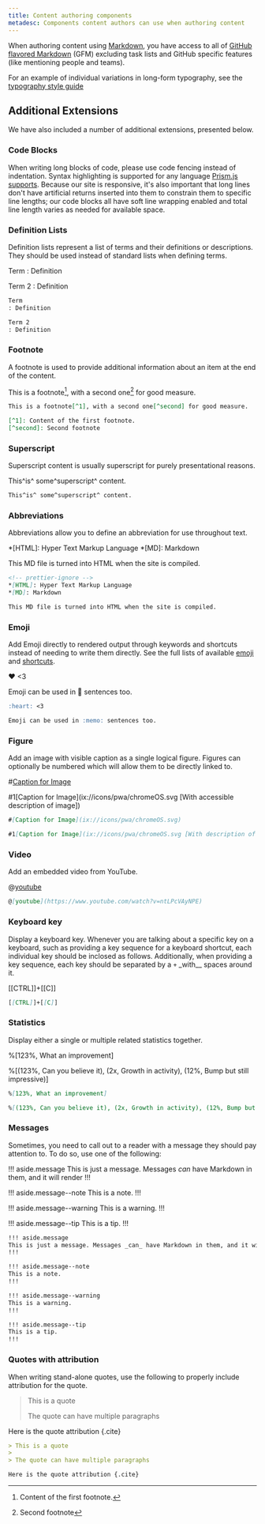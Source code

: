 ```yaml
---
title: Content authoring components
metadesc: Components content authors can use when authoring content
---
```


When authoring content using [Markdown](https://guides.github.com/features/mastering-markdown/), you have access to all of [GitHub flavored Markdown](https://help.github.com/en/github/writing-on-github/basic-writing-and-formatting-syntax) (GFM) excluding task lists and GitHub specific features (like mentioning people and teams).

For an example of individual variations in long-form typography, see the [typography style guide](/{{locale.code}}/style-guide/typography)

## Additional Extensions

We have also included a number of additional extensions, presented below.

### Code Blocks

When writing long blocks of code, please use code fencing instead of indentation. Syntax highlighting is supported for any language [Prism.js supports](https://prismjs.com/#supported-languages). Because our site is responsive, it's also important that long lines don't have artificial returns inserted into them to constrain them to specific line lengths; our code blocks all have soft line wrapping enabled and total line length varies as needed for available space.

### Definition Lists

Definition lists represent a list of terms and their definitions or descriptions. They should be used instead of standard lists when defining terms.

Term
: Definition

Term 2
: Definition

```markdown
Term
: Definition

Term 2
: Definition
```

### Footnote

A footnote is used to provide additional information about an item at the end of the content.

This is a footnote[^1], with a second one[^second] for good measure.

[^1]: Content of the first footnote.
[^second]: Second footnote

```markdown
This is a footnote[^1], with a second one[^second] for good measure.

[^1]: Content of the first footnote.
[^second]: Second footnote
```

### Superscript

Superscript content is usually superscript for purely presentational reasons.

This^is^ some^superscript^ content.

```markdown
This^is^ some^superscript^ content.
```

### Abbreviations

Abbreviations allow you to define an abbreviation for use throughout text.

<!-- prettier-ignore -->
*[HTML]: Hyper Text Markup Language
*[MD]: Markdown

This MD file is turned into HTML when the site is compiled.

```markdown
<!-- prettier-ignore -->
*[HTML]: Hyper Text Markup Language
*[MD]: Markdown

This MD file is turned into HTML when the site is compiled.
```

### Emoji

Add Emoji directly to rendered output through keywords and shortcuts instead of needing to write them directly. See the full lists of available [emoji](https://github.com/markdown-it/markdown-it-emoji/blob/master/lib/data/full.json) and [shortcuts](https://github.com/markdown-it/markdown-it-emoji/blob/master/lib/data/shortcuts.js).

:heart: <3

Emoji can be used in :memo: sentences too.

```markdown
:heart: <3

Emoji can be used in :memo: sentences too.
```

### Figure

Add an image with visible caption as a single logical figure. Figures can optionally be numbered which will allow them to be directly linked to.

#[Caption for Image](ix://icons/pwa/chromeOS.svg)

#1[Caption for Image](ix://icons/pwa/chromeOS.svg [With accessible description of image])

```markdown
#[Caption for Image](ix://icons/pwa/chromeOS.svg)

#1[Caption for Image](ix://icons/pwa/chromeOS.svg [With description of image])
```

### Video

Add an embedded video from YouTube.

@[youtube](https://www.youtube.com/watch?v=ntLPcVAyNPE)

```markdown
@[youtube](https://www.youtube.com/watch?v=ntLPcVAyNPE)
```

### Keyboard key

Display a keyboard key. Whenever you are talking about a specific key on a keyboard, such as providing a key sequence for a keyboard shortcut, each individual key should be inclosed as follows. Additionally, when providing a key sequence, each key should be separated by a `+` \_with\_\_ spaces around it.

[[CTRL]]+[[C]]

```markdown
[[CTRL]]+[[C]]
```

### Statistics

Display either a single or multiple related statistics together.

%[123%, What an improvement]

%[(123%, Can you believe it), (2x, Growth in activity), (12%, Bump but still impressive)]

```markdown
%[123%, What an improvement]

%[(123%, Can you believe it), (2x, Growth in activity), (12%, Bump but still impressive)]
```

### Messages

Sometimes, you need to call out to a reader with a message they should pay attention to. To do so, use one of the following:

!!! aside.message
This is just a message. Messages _can_ have Markdown in them, and it will render
!!!

!!! aside.message--note
This is a note.
!!!

!!! aside.message--warning
This is a warning.
!!!

!!! aside.message--tip
This is a tip.
!!!

```markdown
!!! aside.message
This is just a message. Messages _can_ have Markdown in them, and it will render as expected.
!!!

!!! aside.message--note
This is a note.
!!!

!!! aside.message--warning
This is a warning.
!!!

!!! aside.message--tip
This is a tip.
!!!
```

### Quotes with attribution

When writing stand-alone quotes, use the following to properly include attribution for the quote.

> This is a quote
>
> The quote can have multiple paragraphs

Here is the quote attribution {.cite}

```markdown
> This is a quote
>
> The quote can have multiple paragraphs

Here is the quote attribution {.cite}
```
